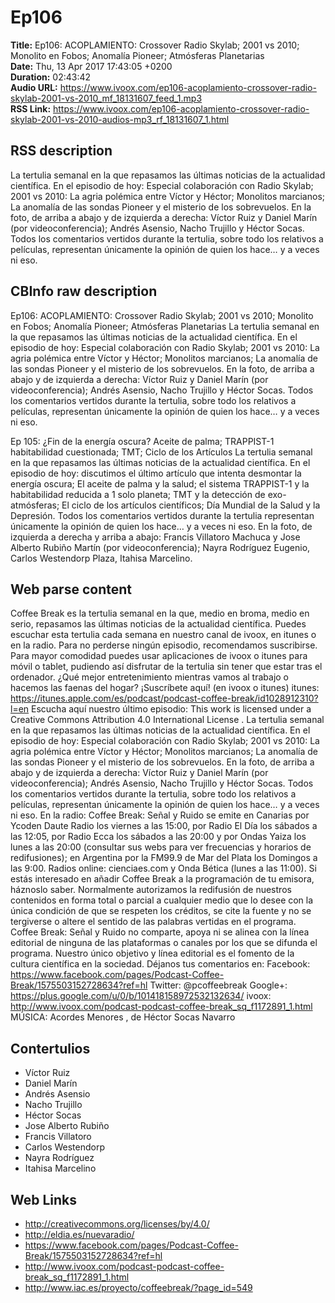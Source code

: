 # Ep106  
**Title:** Ep106: ACOPLAMIENTO: Crossover Radio Skylab; 2001 vs 2010; Monolito en Fobos; Anomalía Pioneer; Atmósferas Planetarias  
**Date:** Thu, 13 Apr 2017 17:43:05 +0200  
**Duration:** 02:43:42  
**Audio URL:** https://www.ivoox.com/ep106-acoplamiento-crossover-radio-skylab-2001-vs-2010_mf_18131607_feed_1.mp3  
**RSS Link:** https://www.ivoox.com/ep106-acoplamiento-crossover-radio-skylab-2001-vs-2010-audios-mp3_rf_18131607_1.html  

## RSS description
La tertulia semanal en la que repasamos las últimas noticias de la actualidad científica. En el episodio de hoy:  Especial colaboración con Radio Skylab; 2001 vs 2010: La agria polémica entre Víctor y Héctor; Monolitos marcianos; La anomalía de las sondas Pioneer y el misterio de los sobrevuelos. En la foto, de arriba a abajo y de izquierda a derecha: Víctor Ruiz y Daniel Marín (por videoconferencia); Andrés Asensio, Nacho Trujillo y Héctor Socas. Todos los comentarios vertidos durante la tertulia, sobre todo los relativos a películas, representan únicamente la opinión de quien los hace… y a veces ni eso.

## CBInfo raw description
Ep106: ACOPLAMIENTO: Crossover Radio Skylab; 2001 vs 2010; Monolito en Fobos; Anomalía Pioneer; Atmósferas Planetarias
La tertulia semanal en la que repasamos las últimas noticias de la actualidad científica. En el episodio de hoy:  Especial colaboración con Radio Skylab; 2001 vs 2010: La agria polémica entre Víctor y Héctor; Monolitos marcianos; La anomalía de las sondas Pioneer y el misterio de los sobrevuelos. En la foto, de arriba a abajo y de izquierda a derecha: Víctor Ruiz y Daniel Marín (por videoconferencia); Andrés Asensio, Nacho Trujillo y Héctor Socas. Todos los comentarios vertidos durante la tertulia, sobre todo los relativos a películas, representan únicamente la opinión de quien los hace… y a veces ni eso.

Ep 105: ¿Fin de la energía oscura? Aceite de palma; TRAPPIST-1 habitabilidad cuestionada; TMT; Ciclo de los Artículos
La tertulia semanal en la que repasamos las últimas noticias de la actualidad científica. En el episodio de hoy: discutimos el último artículo que intenta desmontar la energía oscura; El aceite de palma y la salud; el sistema TRAPPIST-1 y la habitabilidad reducida a 1 solo planeta; TMT y la detección de exo-atmósferas;   El ciclo de los artículos científicos; Día Mundial de la Salud y la Depresión. Todos los comentarios vertidos durante la tertulia representan únicamente la opinión de quien los hace… y a veces ni eso. En la foto, de izquierda a derecha y arriba a abajo: Francis Villatoro Machuca y Jose Alberto Rubiño Martín (por videoconferencia); Nayra Rodríguez Eugenio, Carlos Westendorp Plaza, Itahisa Marcelino.


## Web parse content
Coffee Break es la tertulia semanal en la que, medio en broma, medio en serio, repasamos las últimas noticias de la actualidad científica. Puedes escuchar esta tertulia cada semana en nuestro canal de ivoox, en itunes o en la radio. Para no perderse ningún episodio, recomendamos suscribirse. Para mayor comodidad puedes usar aplicaciones de ivoox o itunes para móvil o tablet, pudiendo así disfrutar de la tertulia sin tener que estar tras el ordenador. ¿Qué mejor entretenimiento mientras vamos al trabajo o hacemos las faenas del hogar? ¡Suscríbete aquí! (en ivoox o itunes) itunes: https://itunes.apple.com/es/podcast/podcast-coffee-break/id1028912310?l=en Escucha aquí nuestro último episodio: This work is licensed under a Creative Commons Attribution 4.0 International License . La tertulia semanal en la que repasamos las últimas noticias de la actualidad científica. En el episodio de hoy: Especial colaboración con Radio Skylab; 2001 vs 2010: La agria polémica entre Víctor y Héctor; Monolitos marcianos; La anomalía de las sondas Pioneer y el misterio de los sobrevuelos. En la foto, de arriba a abajo y de izquierda a derecha: Víctor Ruiz y Daniel Marín (por videoconferencia); Andrés Asensio, Nacho Trujillo y Héctor Socas. Todos los comentarios vertidos durante la tertulia, sobre todo los relativos a películas, representan únicamente la opinión de quien los hace… y a veces ni eso. En la radio: Coffee Break: Señal y Ruido se emite en Canarias por Ycoden Daute Radio los viernes a las 15:00, por Radio El Día los sábados a las 12:05, por Radio Ecca los sábados a las 20:00 y por Ondas Yaiza los lunes a las 20:00 (consultar sus webs para ver frecuencias y horarios de redifusiones); en Argentina por la FM99.9 de Mar del Plata los Domingos a las 9:00. Radios online: cienciaes.com y Onda Bética (lunes a las 11:00). Si estás interesado en añadir Coffee Break a la programación de tu emisora, háznoslo saber. Normalmente autorizamos la redifusión de nuestros contenidos en forma total o parcial a cualquier medio que lo desee con la única condición de que se respeten los créditos, se cite la fuente y no se tergiverse o altere el sentido de las palabras vertidas en el programa. Coffee Break: Señal y Ruido no comparte, apoya ni se alinea con la línea editorial de ninguna de las plataformas o canales por los que se difunda el programa. Nuestro único objetivo y línea editorial es el fomento de la cultura científica en la sociedad. Déjanos tus comentarios en: Facebook: https://www.facebook.com/pages/Podcast-Coffee-Break/1575503152728634?ref=hl Twitter: @pcoffeebreak Google+: https://plus.google.com/u/0/b/101418158972532132634/ ivoox: http://www.ivoox.com/podcast-podcast-coffee-break_sq_f1172891_1.html MÚSICA: Acordes Menores , de Héctor Socas Navarro

## Contertulios
- Víctor Ruiz
- Daniel Marín
- Andrés Asensio
- Nacho Trujillo
- Héctor Socas
- Jose Alberto Rubiño
- Francis Villatoro
- Carlos Westendorp
- Nayra Rodríguez
- Itahisa Marcelino
## Web Links
- http://creativecommons.org/licenses/by/4.0/
- http://eldia.es/nuevaradio/
- https://www.facebook.com/pages/Podcast-Coffee-Break/1575503152728634?ref=hl
- http://www.ivoox.com/podcast-podcast-coffee-break_sq_f1172891_1.html
- http://www.iac.es/proyecto/coffeebreak/?page_id=549